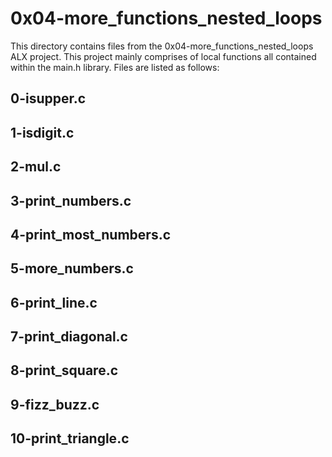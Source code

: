 # 0x04-more_functions_nested_loops

This directory contains files from the 0x04-more_functions_nested_loops ALX project. This project mainly comprises of local functions all contained within the main.h library. Files are listed as follows:

## 0-isupper.c


## 1-isdigit.c

## 2-mul.c


## 3-print_numbers.c

## 4-print_most_numbers.c


## 5-more_numbers.c

## 6-print_line.c


## 7-print_diagonal.c


## 8-print_square.c

## 9-fizz_buzz.c

## 10-print_triangle.c
